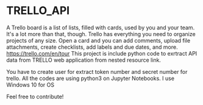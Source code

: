 # TRELLO_API


A Trello board is a list of lists, filled with cards, used by you and your team. It's a lot more than that, though. Trello has everything you need to organize projects of any size. Open a card and you can add comments, upload file attachments, create checklists, add labels and due dates, and more. https://trello.com/en/tour
This project is include python code to exrtract API data from TRELLO web application from nested resource link.

You have to create user for extract token number and secret number for trello. All the codes are using python3 on Jupyter Notebooks. I use Windows 10 for OS

Feel free to contribute!